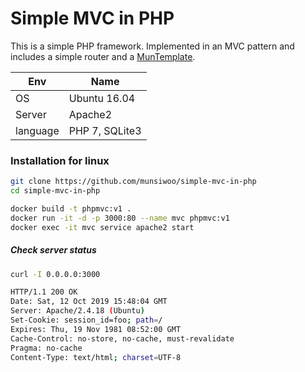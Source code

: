 # Simple MVC in PHP

This is a simple PHP framework.
Implemented in an MVC pattern and includes a simple router and a [MunTemplate](https://github.com/munsiwoo/mun-template).

| Env         | Name          |
| ----------- | ------------- |
| OS          | Ubuntu 16.04  |
| Server | Apache2       |
| language | PHP 7, SQLite3 |

### Installation for linux

```bash
git clone https://github.com/munsiwoo/simple-mvc-in-php
cd simple-mvc-in-php

docker build -t phpmvc:v1 .
docker run -it -d -p 3000:80 --name mvc phpmvc:v1
docker exec -it mvc service apache2 start
```

##### Check server status

```bash
curl -I 0.0.0.0:3000

HTTP/1.1 200 OK
Date: Sat, 12 Oct 2019 15:48:04 GMT
Server: Apache/2.4.18 (Ubuntu)
Set-Cookie: session_id=foo; path=/
Expires: Thu, 19 Nov 1981 08:52:00 GMT
Cache-Control: no-store, no-cache, must-revalidate
Pragma: no-cache
Content-Type: text/html; charset=UTF-8
```





